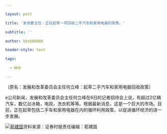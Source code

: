 ---
layout: post
title: '发改委主任：正在起草一项回收二手汽车和家用电器的政策。'
subtitle: ''
author: kbs668888
header-style: text
tags:
  - Web
---
（原名：发展和改革委员会主任何立峰：起草二手汽车和家用电器回收政策）

e公司新闻，发展和改革委员会主任何立峰在6日的记者招待会上说，有超过2亿辆汽车，数亿台冰箱，电视，洗衣机等等。根据最新消息，这是一个巨大的市场。目前，正在起草包括二手车和家用电器在内的循环利用政策，以促进循环经济的进一步发展。

[![荀建国](http://img1.cache.netease.com/cnews/css13/img/end_news.png)](http://news.163.com/)资料来源：证券时报责任编辑：荀建国

